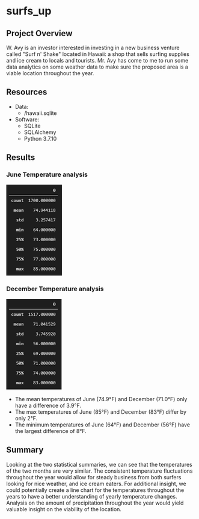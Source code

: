 # surfs_up

## Project Overview
W. Avy is an investor interested in investing in a new business venture called "Surf n' Shake" located in Hawaii: a shop that sells surfing supplies and ice cream to locals and tourists. Mr. Avy has come to me to run some data analytics on some weather data to make sure the proposed area is a viable location throughout the year.

## Resources
- Data: 
	- /hawaii.sqlite
- Software: 
	- SQLite
	- SQLAlchemy
	- Python 3.7.10
	
## Results
### June Temperature analysis
![june](resources/june.png)
### December Temperature analysis
![dec](resources/dec.png)

- The mean temperatures of June (74.9°F) and December (71.0°F) only have a difference of 3.9°F.
- The max temperatures of June (85°F) and December (83°F) differ by only 2°F.
- The minimum temperatures of June (64°F) and December (56°F) have the largest difference of 8°F.

## Summary
Looking at the two statistical summaries, we can see that the temperatures of the two months are very similar. The consistent temperature fluctuations throughout the year would allow for steady business from both surfers looking for nice weather, and ice cream eaters. For additional insight, we could potentially create a line chart for the temperatures throughout the years to have a better understanding of yearly temperature changes. Analysis on the amount of precipitation throughout the year would yield valuable insight on the viability of the location.